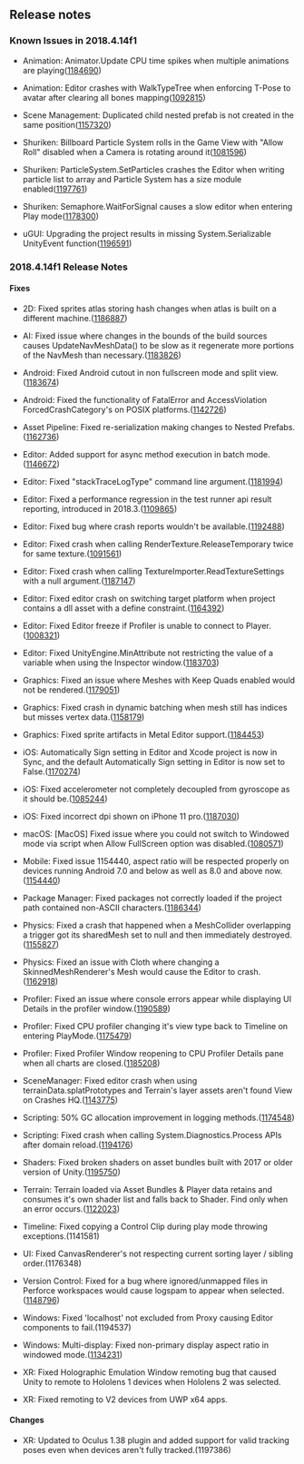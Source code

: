 ## Release notes

### Known Issues in 2018.4.14f1

-   Animation: Animator.Update CPU time spikes when multiple animations are playing([1184690](https://issuetracker.unity3d.com/issues/animator-dot-update-cpu-time-spikes-when-multiple-animations-are-playing))

-   Animation: Editor crashes with WalkTypeTree when enforcing T-Pose to avatar after clearing all bones mapping([1092815](https://issuetracker.unity3d.com/issues/editor-crashes-with-walktypetree-when-enforcing-t-pose-to-avatar-after-clearing-all-bones-mapping))

-   Scene Management: Duplicated child nested prefab is not created in the same position([1157320](https://issuetracker.unity3d.com/issues/duplicated-child-nested-prefab-is-not-created-in-the-same-position))

-   Shuriken: Billboard Particle System rolls in the Game View with \"Allow Roll\" disabled when a Camera is rotating around it([1081596](https://issuetracker.unity3d.com/issues/billboard-particle-system-rolls-in-the-game-view-with-allow-roll-disabled-when-a-camera-is-rotating-around-it))

-   Shuriken: ParticleSystem.SetParticles crashes the Editor when writing particle list to array and Particle System has a size module enabled([1197761](https://issuetracker.unity3d.com/issues/particlesystem-dot-setparticles-crashes-the-editor-when-writing-particle-list-to-array-and-particle-system-has-a-size-module-enabled))

-   Shuriken: Semaphore.WaitForSignal causes a slow editor when entering Play mode([1178300](https://issuetracker.unity3d.com/issues/semaphore-dot-waitforsignal-causes-a-slow-editor-when-entering-play-mode))

-   uGUI: Upgrading the project results in missing System.Serializable UnityEvent function([1196591](https://issuetracker.unity3d.com/issues/upgrading-the-project-results-in-missing-system-dot-serializable-unityevent-function))

### 2018.4.14f1 Release Notes

#### Fixes

-   2D: Fixed sprites atlas storing hash changes when atlas is built on a different machine.([1186887](https://issuetracker.unity3d.com/issues/sprite-atlas-stored-hash-changes-when-atlas-is-built-on-a-different-machine))

-   AI: Fixed issue where changes in the bounds of the build sources causes UpdateNavMeshData() to be slow as it regenerate more portions of the NavMesh than necessary.([1183826](https://issuetracker.unity3d.com/issues/performance-of-navmeshbuilder-dot-updatenavmeshdata-spike-up-to-10-times))

-   Android: Fixed Android cutout in non fullscreen mode and split view.([1183674](https://issuetracker.unity3d.com/issues/android-screen-dot-safearea-and-screen-dot-cutouts-return-incorrect-values-on-phones-with-notches-when-screen-dot-fullscreen-equals-equals-false))

-   Android: Fixed the functionality of FatalError and AccessViolation ForcedCrashCategory\'s on POSIX platforms.([1142726](https://issuetracker.unity3d.com/issues/application-dot-forcecrash-slash-utils-dot-forcecrash-not-all-forcedcrashcategories-produce-a-crash))

-   Asset Pipeline: Fixed re-serialization making changes to Nested Prefabs.([1162736](https://issuetracker.unity3d.com/issues/re-serialization-make-changes-to-nested-prefabs))

-   Editor: Added support for async method execution in batch mode.([1146672](https://issuetracker.unity3d.com/issues/executemethod-does-not-await-and-exits-without-completing-when-the-method-is-async))

-   Editor: Fixed \"stackTraceLogType\" command line argument.([1181994](https://issuetracker.unity3d.com/issues/exceptions-still-include-a-stack-trace-after-setting-application-dot-setstacktracelogtype-to-stacktracelogtype-dot-none))

-   Editor: Fixed a performance regression in the test runner api result reporting, introduced in 2018.3.([1109865](https://issuetracker.unity3d.com/issues/editmode-tests-performance-downgrade-in-2018-dot-3-and-later-versions))

-   Editor: Fixed bug where crash reports wouldn\'t be available.([1192488](https://issuetracker.unity3d.com/issues/macos-cloud-diagnostics-and-analytics-services-do-not-work-when-enabled-via-preprocessor))

-   Editor: Fixed crash when calling RenderTexture.ReleaseTemporary twice for same texture.([1091561](https://issuetracker.unity3d.com/issues/editor-crashes-with-renderbuffermanager-textures-garbagecollect-when-calling-rendertexture-dot-releasetemporary-twice))

-   Editor: Fixed crash when calling TextureImporter.ReadTextureSettings with a null argument.([1187147](https://issuetracker.unity3d.com/issues/crash-on-marshalling-outmarshaller-when-textureimporter-dot-readtexturesettings-argument-is-null))

-   Editor: Fixed editor crash on switching target platform when project contains a dll asset with a define constraint.([1164392](https://issuetracker.unity3d.com/issues/unity-2018-editor-crash-on-switching-target-platform-when-project-contains-a-dll-asset-with-a-define-constraint))

-   Editor: Fixed Editor freeze if Profiler is unable to connect to Player.([1008321](https://issuetracker.unity3d.com/issues/editor-freezes-if-profiler-is-unable-to-connect-to-player))

-   Editor: Fixed UnityEngine.MinAttribute not restricting the value of a variable when using the Inspector window.([1183703](https://issuetracker.unity3d.com/issues/unityengine-dot-minattribute-is-not-restricting-the-value-of-a-variable-when-using-the-inspector-window))

-   Graphics: Fixed an issue where Meshes with Keep Quads enabled would not be rendered.([1179051](https://issuetracker.unity3d.com/issues/models-are-invisible-in-unity-player-when-using-import-options-keep-quads-enabled-and-read-slash-write-enabled-disabled))

-   Graphics: Fixed crash in dynamic batching when mesh still has indices but misses vertex data.([1158179](https://issuetracker.unity3d.com/issues/unity-editor-crashes-on-transformverticesstridedref-when-entering-play-mode-with-dynamic-batching-enabled))

-   Graphics: Fixed sprite artifacts in Metal Editor support.([1184453](https://issuetracker.unity3d.com/issues/macos-sprites-are-rendered-with-graphical-artifacts-when-metal-editor-support-is-enabled))

-   iOS: Automatically Sign setting in Editor and Xcode project is now in Sync, and the default Automatically Sign setting in Editor is now set to False.([1170274](https://issuetracker.unity3d.com/issues/ios-automatically-sign-setting-enabled-by-default-in-editor-appears-disabled-in-xcode-in-case-of-batch-build))

-   iOS: Fixed accelerometer not completely decoupled from gyroscope as it should be.([1085244](https://issuetracker.unity3d.com/issues/ios-the-accelerometer-stops-working-when-disabling-the-gyroscope-in-build))

-   iOS: Fixed incorrect dpi shown on iPhone 11 pro.([1187030](https://issuetracker.unity3d.com/issues/ios-screen-dot-dpi-returns-wrong-value-for-iphone-11-pro))

-   macOS: \[MacOS\] Fixed issue where you could not switch to Windowed mode via script when Allow FullScreen option was disabled.([1080571](https://issuetracker.unity3d.com/issues/osx-switching-to-windowed-via-scripting-api-fails-when-allow-fullscreen-switch-is-not-checked))

-   Mobile: Fixed issue 1154440, aspect ratio will be respected properly on devices running Android 7.0 and below as well as 8.0 and above now.([1154440](https://issuetracker.unity3d.com/issues/meta-data-element-for-max-aspect-ratio-configuration-is-not-present-in-unity-2018-dot-4))

-   Package Manager: Fixed packages not correctly loaded if the project path contained non-ASCII characters.([1186344](https://issuetracker.unity3d.com/issues/assets-in-packages-are-not-correctly-loaded-if-the-project-path-contains-non-ascii-characters))

-   Physics: Fixed a crash that happened when a MeshCollider overlapping a trigger got its sharedMesh set to null and then immediately destroyed.([1155827](https://issuetracker.unity3d.com/issues/crash-on-physicsscene-processtriggerenterexits-when-splitting-meshes-that-also-exit-a-trigger-with-ontriggerexit))

-   Physics: Fixed an issue with Cloth where changing a SkinnedMeshRenderer\'s Mesh would cause the Editor to crash.([1162918](https://issuetracker.unity3d.com/issues/crash-on-block-remove-when-changing-mesh-to-plane-in-skinned-mesh-renderer-while-cloth-component-attached))

-   Profiler: Fixed an issue where console errors appear while displaying UI Details in the profiler window.([1190589](https://issuetracker.unity3d.com/issues/ui-details-profiler-does-not-display-any-information-when-selected-and-throws-exceptions-when-ui-module-is-disabled))

-   Profiler: Fixed CPU profiler changing it\'s view type back to Timeline on entering PlayMode.([1175479](https://issuetracker.unity3d.com/issues/profiler-entering-play-mode-resets-the-profiler-preferences-to-cpu-usage-timeline))

-   Profiler: Fixed Profiler Window reopening to CPU Profiler Details pane when all charts are closed.([1185208](https://issuetracker.unity3d.com/issues/profiler-when-all-charts-are-closed-reopening-the-profiler-window-will-show-cpu-profiler-details))

-   SceneManager: Fixed editor crash when using terrainData.splatPrototypes and Terrain\'s layer assets aren\'t found View on Crashes HQ.([1143775](https://issuetracker.unity3d.com/issues/editor-hard-crashes-when-selecting-a-game-object-in-hierarchy))

-   Scripting: 50% GC allocation improvement in logging methods.([1174548](https://issuetracker.unity3d.com/issues/logstringtoconsole-is-performing-too-many-allocations-when-printing-to-console-which-results-in-calling-gc-dot-collect-often))

-   Scripting: Fixed crash when calling System.Diagnostics.Process APIs after domain reload.([1194176](https://issuetracker.unity3d.com/issues/editor-crashes-at-rtlentercriticalsection-when-the-assembly-is-reloaded))

-   Shaders: Fixed broken shaders on asset bundles built with 2017 or older version of Unity.([1195750](https://issuetracker.unity3d.com/issues/shader-is-rendered-incorrectly-when-loaded-from-an-asset-bundle-made-in-unity-2017-dot-4-in-a-newer-version))

-   Terrain: Terrain loaded via Asset Bundles & Player data retains and consumes it\'s own shader list and falls back to Shader. Find only when an error occurs.([1122023](https://issuetracker.unity3d.com/issues/terrain-not-visible-when-loaded-from-asset-bundle-and-has-draw-instanced-enabled))

-   Timeline: Fixed copying a Control Clip during play mode throwing exceptions.(1141581)

-   UI: Fixed CanvasRenderer\'s not respecting current sorting layer / sibling order.(1176348)

-   Version Control: Fixed for a bug where ignored/unmapped files in Perforce workspaces would cause logspam to appear when selected.([1148796](https://issuetracker.unity3d.com/issues/perforce-integration-editor-constantly-emits-warnings-when-selecting-a-file-ignored-in-stream-view))

-   Windows: Fixed \'localhost\' not excluded from Proxy causing Editor components to fail.(1194537)

-   Windows: Multi-display: Fixed non-primary display aspect ratio in windowed mode.([1134231](https://issuetracker.unity3d.com/issues/view-on-second-display-appears-squashed-when-build-is-launched-in-windowed-mode))

-   XR: Fixed Holographic Emulation Window remoting bug that caused Unity to remote to Hololens 1 devices when Hololens 2 was selected.

-   XR: Fixed remoting to V2 devices from UWP x64 apps.

#### Changes

-   XR: Updated to Oculus 1.38 plugin and added support for valid tracking poses even when devices aren\'t fully tracked.(1197386)
